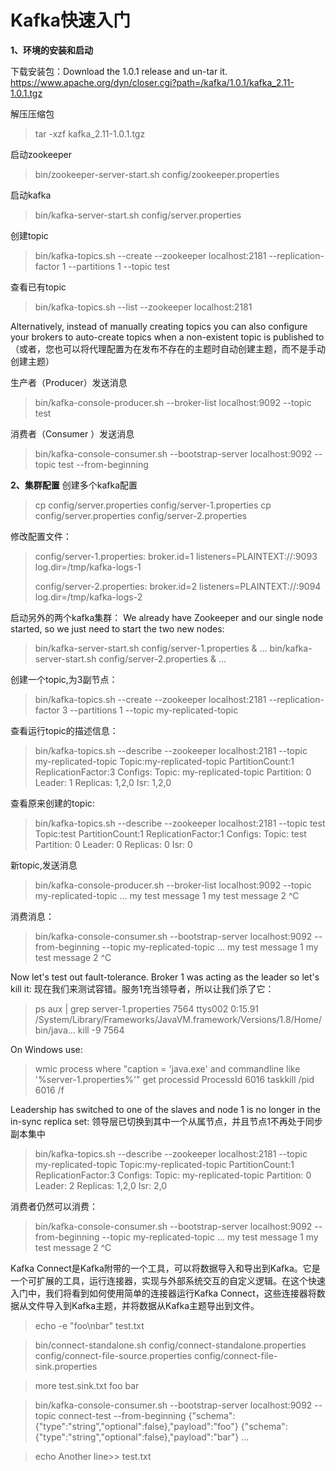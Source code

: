 # Kafka快速入门 #

**1、环境的安装和启动**

下载安装包：Download the 1.0.1 release and un-tar it.
https://www.apache.org/dyn/closer.cgi?path=/kafka/1.0.1/kafka_2.11-1.0.1.tgz

解压压缩包	

> tar -xzf kafka_2.11-1.0.1.tgz

启动zookeeper	
> bin/zookeeper-server-start.sh config/zookeeper.properties

启动kafka	
> bin/kafka-server-start.sh config/server.properties

创建topic	
> bin/kafka-topics.sh --create --zookeeper localhost:2181 --replication-factor 1 --partitions 1 --topic test

查看已有topic
> bin/kafka-topics.sh --list --zookeeper localhost:2181

Alternatively, instead of manually creating topics you can also configure your brokers to auto-create topics when a non-existent topic is published to（或者，您也可以将代理配置为在发布不存在的主题时自动创建主题，而不是手动创建主题）

生产者（Producer）发送消息 
> bin/kafka-console-producer.sh --broker-list localhost:9092 --topic test

消费者（Consumer ）发送消息
> bin/kafka-console-consumer.sh --bootstrap-server localhost:9092 --topic test --from-beginning

**2、集群配置**
创建多个kafka配置
> cp config/server.properties config/server-1.properties
> cp config/server.properties config/server-2.properties

修改配置文件：
> config/server-1.properties:
>     broker.id=1
>     listeners=PLAINTEXT://:9093
>     log.dir=/tmp/kafka-logs-1
>  
> config/server-2.properties:
>     broker.id=2
>     listeners=PLAINTEXT://:9094
>     log.dir=/tmp/kafka-logs-2

启动另外的两个kafka集群：
We already have Zookeeper and our single node started, so we just need to start the two new nodes:
> bin/kafka-server-start.sh config/server-1.properties &
...
> bin/kafka-server-start.sh config/server-2.properties &
...

创建一个topic,为3副节点：
> bin/kafka-topics.sh --create --zookeeper localhost:2181 --replication-factor 3 --partitions 1 --topic my-replicated-topic

查看运行topic的描述信息：
> bin/kafka-topics.sh --describe --zookeeper localhost:2181 --topic my-replicated-topic
> Topic:my-replicated-topic   PartitionCount:1    ReplicationFactor:3 Configs:
>     Topic: my-replicated-topic  Partition: 0    Leader: 1   Replicas: 1,2,0 Isr: 1,2,0

查看原来创建的topic:
> bin/kafka-topics.sh --describe --zookeeper localhost:2181 --topic test
Topic:test  PartitionCount:1    ReplicationFactor:1 Configs:
    Topic: test Partition: 0    Leader: 0   Replicas: 0 Isr: 0

新topic,发送消息
> bin/kafka-console-producer.sh --broker-list localhost:9092 --topic my-replicated-topic
...
my test message 1
my test message 2
^C

消费消息：
> bin/kafka-console-consumer.sh --bootstrap-server localhost:9092 --from-beginning --topic my-replicated-topic
...
my test message 1
my test message 2
^C

Now let's test out fault-tolerance. Broker 1 was acting as the leader so let's kill it:
现在我们来测试容错。服务1充当领导者，所以让我们杀了它：
> ps aux | grep server-1.properties
7564 ttys002    0:15.91 /System/Library/Frameworks/JavaVM.framework/Versions/1.8/Home/bin/java...
> kill -9 7564

On Windows use:
> wmic process where "caption = 'java.exe' and commandline like '%server-1.properties%'" get processid
ProcessId
6016
> taskkill /pid 6016 /f

Leadership has switched to one of the slaves and node 1 is no longer in the in-sync replica set:
领导层已切换到其中一个从属节点，并且节点1不再处于同步副本集中
> bin/kafka-topics.sh --describe --zookeeper localhost:2181 --topic my-replicated-topic
Topic:my-replicated-topic   PartitionCount:1    ReplicationFactor:3 Configs:
    Topic: my-replicated-topic  Partition: 0    Leader: 2   Replicas: 1,2,0 Isr: 2,0

消费者仍然可以消费：
> bin/kafka-console-consumer.sh --bootstrap-server localhost:9092 --from-beginning --topic my-replicated-topic
...
my test message 1
my test message 2
^C

Kafka Connect是Kafka附带的一个工具，可以将数据导入和导出到Kafka。它是一个可扩展的工具，运行连接器，实现与外部系统交互的自定义​​逻辑。在这个快速入门中，我们将看到如何使用简单的连接器运行Kafka Connect，这些连接器将数据从文件导入到Kafka主题，并将数据从Kafka主题导出到文件。

> echo -e "foo\nbar" test.txt

> bin/connect-standalone.sh config/connect-standalone.properties config/connect-file-source.properties config/connect-file-sink.properties


> more test.sink.txt
foo
bar



> bin/kafka-console-consumer.sh --bootstrap-server localhost:9092 --topic connect-test --from-beginning
{"schema":{"type":"string","optional":false},"payload":"foo"}
{"schema":{"type":"string","optional":false},"payload":"bar"}
...


> echo Another line>> test.txt